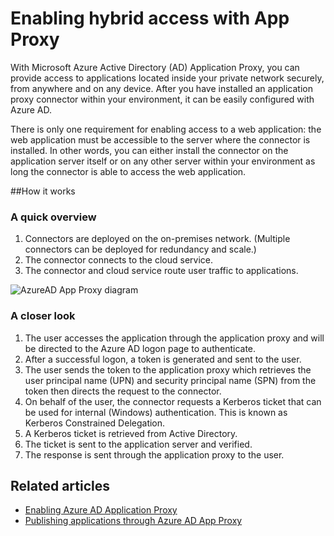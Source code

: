 <properties
    pageTitle="Enabling hybrid access with App Proxy| Microsoft Azure"
    description="Enable access to apps that are running inside your private network from outside your network though Azure Active Directory."
    services="active-directory"
    documentationCenter=""
    authors="femila"
    manager="stevenpo"
    editor=""/>

<tags
    ms.service="active-directory"
    ms.workload="identity"
    ms.tgt_pltfrm="na"
    ms.devlang="na"
    ms.topic="article"
    ms.date="10/16/2015"
    ms.author="femila"/>

# Enabling hybrid access with App Proxy
With Microsoft Azure Active Directory (AD) Application Proxy, you can provide access to applications located inside your private network securely, from anywhere and on any device. After you have installed an application proxy connector within your environment, it can be easily configured with Azure AD.

There is only one requirement for enabling access to a web application: the web application must be accessible to the server where the connector is installed. In other words, you can either install the connector on the application server itself or on any other server within your environment as long the connector is able to access the web application.

##How it works
### A quick overview
1. Connectors are deployed on the on-premises network. (Multiple connectors can be deployed for redundancy and scale.)
2. The connector connects to the cloud service.
3. The connector and cloud service route user traffic to applications.

 ![AzureAD App Proxy diagram](./media/active-directory-appssoaccess-whatis/azureappproxxy.png)

### A closer look
1. The user accesses the application through the application proxy and will be directed to the Azure AD logon page to authenticate.
2. After a successful logon, a token is generated and sent to the user.
3. The user sends the token to the application proxy which retrieves the user principal name (UPN) and security principal name (SPN) from the token then directs the request to the connector.
4. On behalf of the user, the connector requests a Kerberos ticket that can be used for internal (Windows) authentication. This is known as Kerberos Constrained Delegation.
5. A Kerberos ticket is retrieved from Active Directory.
6. The ticket is sent to the application server and verified.
7. The response is sent through the application proxy to the user.

## Related articles
- [Enabling Azure AD Application Proxy](active-directory-application-proxy-enable.md#step-1-enable-application-proxy-in-azure-ad)
- [Publishing applications through Azure AD App Proxy](active-directory-application-proxy-publish.md)




<!--HONumber=Mar16_HO4-->


